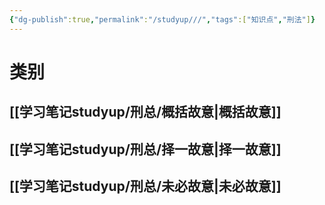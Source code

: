 ```yaml
---
{"dg-publish":true,"permalink":"/studyup///","tags":["知识点","刑法"]}
---
```


# 类别
## [[学习笔记studyup/刑总/概括故意\|概括故意]]
## [[学习笔记studyup/刑总/择一故意\|择一故意]]
## [[学习笔记studyup/刑总/未必故意\|未必故意]]